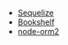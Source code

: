 - [Sequelize](https://github.com/FlorianDewulf/benchORMNode/tree/master/Sequelize)
- [Bookshelf](https://github.com/FlorianDewulf/benchORMNode/tree/master/Bookshelf)
- [node-orm2](https://github.com/FlorianDewulf/benchORMNode/tree/master/node-orm2)
